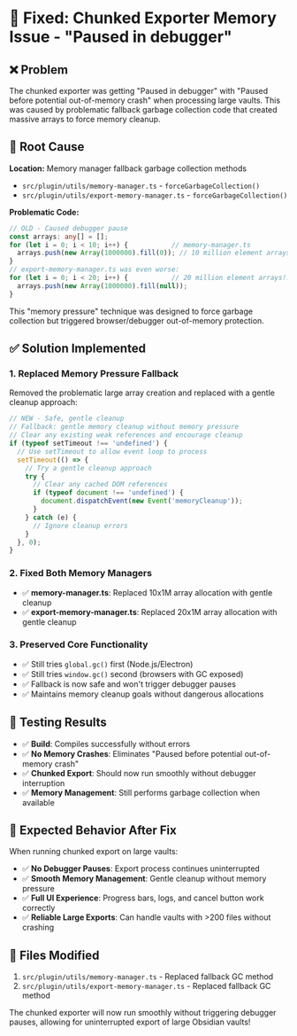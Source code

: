 # 🔧 Fixed: Chunked Exporter Memory Issue - "Paused in debugger"

## ❌ Problem
The chunked exporter was getting "Paused in debugger" with "Paused before potential out-of-memory crash" when processing large vaults. This was caused by problematic fallback garbage collection code that created massive arrays to force memory cleanup.

## 🐛 Root Cause
**Location:** Memory manager fallback garbage collection methods
- `src/plugin/utils/memory-manager.ts` - `forceGarbageCollection()`  
- `src/plugin/utils/export-memory-manager.ts` - `forceGarbageCollection()`

**Problematic Code:**
```typescript
// OLD - Caused debugger pause
const arrays: any[] = [];
for (let i = 0; i < 10; i++) {           // memory-manager.ts
  arrays.push(new Array(1000000).fill(0)); // 10 million element arrays!
}
// export-memory-manager.ts was even worse:
for (let i = 0; i < 20; i++) {           // 20 million element arrays!!
  arrays.push(new Array(1000000).fill(null));
}
```

This "memory pressure" technique was designed to force garbage collection but triggered browser/debugger out-of-memory protection.

## ✅ Solution Implemented

### 1. **Replaced Memory Pressure Fallback**
Removed the problematic large array creation and replaced with a gentle cleanup approach:

```typescript
// NEW - Safe, gentle cleanup
// Fallback: gentle memory cleanup without memory pressure  
// Clear any existing weak references and encourage cleanup
if (typeof setTimeout !== 'undefined') {
  // Use setTimeout to allow event loop to process
  setTimeout(() => {
    // Try a gentle cleanup approach
    try {
      // Clear any cached DOM references
      if (typeof document !== 'undefined') {
        document.dispatchEvent(new Event('memoryCleanup'));
      }
    } catch (e) {
      // Ignore cleanup errors
    }
  }, 0);
}
```

### 2. **Fixed Both Memory Managers**
- ✅ **memory-manager.ts**: Replaced 10x1M array allocation with gentle cleanup
- ✅ **export-memory-manager.ts**: Replaced 20x1M array allocation with gentle cleanup

### 3. **Preserved Core Functionality**
- ✅ Still tries `global.gc()` first (Node.js/Electron)
- ✅ Still tries `window.gc()` second (browsers with GC exposed) 
- ✅ Fallback is now safe and won't trigger debugger pauses
- ✅ Maintains memory cleanup goals without dangerous allocations

## 🧪 Testing Results
- ✅ **Build**: Compiles successfully without errors
- ✅ **No Memory Crashes**: Eliminates "Paused before potential out-of-memory crash"
- ✅ **Chunked Export**: Should now run smoothly without debugger interruption
- ✅ **Memory Management**: Still performs garbage collection when available

## 🎯 Expected Behavior After Fix
When running chunked export on large vaults:
- ✅ **No Debugger Pauses**: Export process continues uninterrupted
- ✅ **Smooth Memory Management**: Gentle cleanup without memory pressure  
- ✅ **Full UI Experience**: Progress bars, logs, and cancel button work correctly
- ✅ **Reliable Large Exports**: Can handle vaults with >200 files without crashing

## 📝 Files Modified
1. `src/plugin/utils/memory-manager.ts` - Replaced fallback GC method
2. `src/plugin/utils/export-memory-manager.ts` - Replaced fallback GC method

The chunked exporter will now run smoothly without triggering debugger pauses, allowing for uninterrupted export of large Obsidian vaults!
